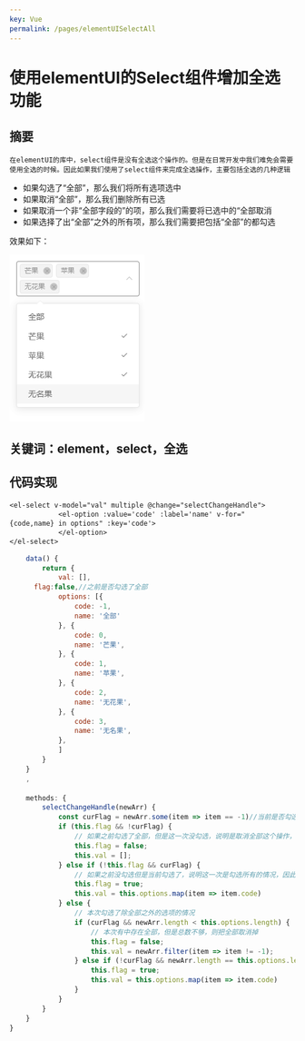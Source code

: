 ```yaml
---
key: Vue
permalink: /pages/elementUISelectAll
---
```


# 	使用elementUI的Select组件增加全选功能

## 摘要

 	在elementUI的库中，select组件是没有全选这个操作的。但是在日常开发中我们难免会需要使用全选的时候。因此如果我们使用了select组件来完成全选操作，主要包括全选的几种逻辑

+ 如果勾选了“全部”，那么我们将所有选项选中
+ 如果取消“全部”，那么我们删除所有已选
+ 如果取消一个非“全部字段的”的项，那么我们需要将已选中的“全部取消
+ 如果选择了出“全部”之外的所有项，那么我们需要把包括“全部”的都勾选

效果如下：

![效果](./SelectAll.gif)

## 关键词：element，select，全选

## 代码实现

```vue
<el-select v-model="val" multiple @change="selectChangeHandle">
			<el-option :value='code' :label='name' v-for="					{code,name} in options" :key='code'>
			</el-option>
</el-select>
```

```js
	data() {
		return {
			val: [],
      flag:false,//之前是否勾选了全部
			options: [{
				code: -1,
				name: '全部'
			}, {
				code: 0,
				name: '芒果',
			}, {
				code: 1,
				name: '苹果',
			}, {
				code: 2,
				name: '无花果',
			}, {
				code: 3,
				name: '无名果',
			},
			]
		}
	}
	,

	methods: {
		selectChangeHandle(newArr) {
			const curFlag = newArr.some(item => item == -1)//当前是否勾选了全部；
			if (this.flag && !curFlag) {
				// 如果之前勾选了全部，但是这一次没勾选，说明是取消全部这个操作，这时清空所有的选择
				this.flag = false;
				this.val = [];
			} else if (!this.flag && curFlag) {
				// 如果之前没勾选但是当前勾选了，说明这一次是勾选所有的情况，因此我们把所有的给选上
				this.flag = true;
				this.val = this.options.map(item => item.code)
			} else {
				// 本次勾选了除全部之外的选项的情况
				if (curFlag && newArr.length < this.options.length) {
					// 本次有中存在全部，但是总数不够，则把全部取消掉
					this.flag = false;
					this.val = newArr.filter(item => item != -1);
				} else if (!curFlag && newArr.length == this.options.length - 1) {
					this.flag = true;
					this.val = this.options.map(item => item.code)
				}
			}
		}
	}
}
```

